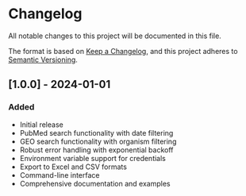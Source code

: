 # Changelog

All notable changes to this project will be documented in this file.

The format is based on [Keep a Changelog](https://keepachangelog.com/en/1.0.0/),
and this project adheres to [Semantic Versioning](https://semver.org/spec/v2.0.0.html).

## [1.0.0] - 2024-01-01

### Added
- Initial release
- PubMed search functionality with date filtering
- GEO search functionality with organism filtering  
- Robust error handling with exponential backoff
- Environment variable support for credentials
- Export to Excel and CSV formats
- Command-line interface
- Comprehensive documentation and examples
